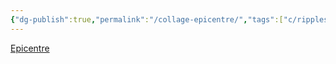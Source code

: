 ```yaml
---
{"dg-publish":true,"permalink":"/collage-epicentre/","tags":["c/ripples","c/pink","c/line","c/abstract"],"created":"2024-01-04T19:29:50.959-05:00","updated":"2024-01-04T19:30:14.367-05:00"}
---
```



[Epicentre](https://www.instagram.com/p/CY5XQF7Nb3R/)
